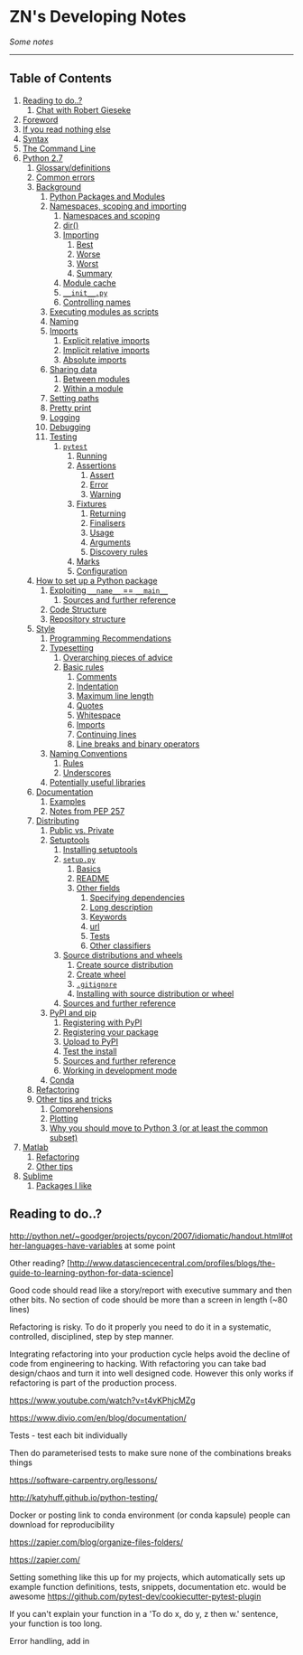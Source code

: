 # ZN's Developing Notes

*Some notes*

----

## Table of Contents

1. [Reading to do..?](#reading-to-do)
    1. [Chat with Robert Gieseke](#chat-with-robert-gieseke)
1. [Foreword](#foreword)
1. [If you read nothing else](#if-you-read-nothing-else)
1. [Syntax](#syntax)
1. [The Command Line](#the-command-line)
1. [Python 2.7](#python-27)
    1. [Glossary/definitions](#glossary/definitions)
    1. [Common errors](#common-errors)
    1. [Background](#background)
        1. [Python Packages and Modules](#python-packages-and-modules)
        1. [Namespaces, scoping and importing](#namespaces,-scoping-and-importing)
            1. [Namespaces and scoping](#namespaces-and-scoping)
            1. [dir()](#dir)
            1. [Importing](#importing)
                1. [Best](#best)
                1. [Worse](#worse)
                1. [Worst](#worst)
                1. [Summary](#summary)
            1. [Module cache](#module-cache)
            1. [`__init__.py`](#__init__py)
            1. [Controlling names](#controlling-names)
        1. [Executing modules as scripts](#executing-modules-as-scripts)
        1. [Naming](#naming)
        1. [Imports](#imports)
            1. [Explicit relative imports](#explicit-relative-imports)
            1. [Implicit relative imports](#implicit-relative-imports)
            1. [Absolute imports](#absolute-imports)
        1. [Sharing data](#sharing-data)
            1. [Between modules](#between-modules)
            1. [Within a module](#within-a-module)
        1. [Setting paths](#setting-paths)
        1. [Pretty print](#pretty-print)
        1. [Logging](#logging)
        1. [Debugging](#debugging)
        1. [Testing](#testing)
            1. [`pytest`](#pytest)
                1. [Running](#running)
                1. [Assertions](#assertions)
                    1. [Assert](#assert)
                    1. [Error](#error)
                    1. [Warning](#warning)
                1. [Fixtures](#fixtures)
                    1. [Returning](#returning)
                    1. [Finalisers](#finalisers)
                    1. [Usage](#usage)
                    1. [Arguments](#arguments)
                    1. [Discovery rules](#discovery-rules)
                1. [Marks](#marks)
                1. [Configuration](#configuration)
    1. [How to set up a Python package](#how-to-set-up-a-python-package)
        1. [Exploiting `__name__` == `__main__`](#exploiting-__name__-__main__)
            1. [Sources and further reference](#sources-and-further-reference)
        1. [Code Structure](#code-structure)
        1. [Repository structure](#repository-structure)
    1. [Style](#style)
        1. [Programming Recommendations](#programming-recommendations)
        1. [Typesetting](#typesetting)
            1. [Overarching pieces of advice](#overarching-pieces-of-advice)
            1. [Basic rules](#basic-rules)
                1. [Comments](#comments)
                1. [Indentation](#indentation)
                1. [Maximum line length](#maximum-line-length)
                1. [Quotes](#quotes)
                1. [Whitespace](#whitespace)
                1. [Imports](#imports_1)
                1. [Continuing lines](#continuing-lines)
                1. [Line breaks and binary operators](#line-breaks-and-binary-operators)
        1. [Naming Conventions](#naming-conventions)
            1. [Rules](#rules)
            1. [Underscores](#underscores)
        1. [Potentially useful libraries](#potentially-useful-libraries)
    1. [Documentation](#documentation)
        1. [Examples](#examples)
        1. [Notes from PEP 257](#notes-from-pep-257)
    1. [Distributing](#distributing)
        1. [Public vs. Private](#public-vs-private)
        1. [Setuptools](#setuptools)
            1. [Installing setuptools](#installing-setuptools)
            1. [`setup.py`](#setuppy)
                1. [Basics](#basics)
                1. [README](#readme)
                1. [Other fields](#other-fields)
                    1. [Specifying dependencies](#specifying-dependencies)
                    1. [Long description](#long-description)
                    1. [Keywords](#keywords)
                    1. [url](#url)
                    1. [Tests](#tests)
                    1. [Other classifiers](#other-classifiers)
            1. [Source distributions and wheels](#source-distributions-and-wheels)
                1. [Create source distribution](#create-source-distribution)
                1. [Create wheel](#create-wheel)
                1. [`.gitignore`](#gitignore)
                1. [Installing with source distribution or wheel](#installing-with-source-distribution-or-wheel)
            1. [Sources and further reference](#sources-and-further-reference_1)
        1. [PyPI and pip](#pypi-and-pip)
            1. [Registering with PyPI](#registering-with-pypi)
            1. [Registering your package](#registering-your-package)
            1. [Upload to PyPI](#upload-to-pypi)
            1. [Test the install](#test-the-install)
            1. [Sources and further reference](#sources-and-further-reference_2)
            1. [Working in development mode](#working-in-development-mode)
        1. [Conda](#conda)
    1. [Refactoring](#refactoring)
    1. [Other tips and tricks](#other-tips-and-tricks)
        1. [Comprehensions](#comprehensions)
        1. [Plotting](#plotting)
        1. [Why you should move to Python 3 (or at least the common subset)](#why-you-should-move-to-python-3-or-at-least-the-common-subset)
1. [Matlab](#matlab)
    1. [Refactoring](#refactoring_1)
    1. [Other tips](#other-tips)
1. [Sublime](#sublime)
    1. [Packages I like](#packages-i-like)

<!-- End of table of contents -->

## Reading to do..?

http://python.net/~goodger/projects/pycon/2007/idiomatic/handout.html#other-languages-have-variables at some point 

Other reading? [http://www.datasciencecentral.com/profiles/blogs/the-guide-to-learning-python-for-data-science]

Good code should read like a story/report with executive summary and then other bits. No section of code should be more than a screen in length (~80 lines)

Refactoring is risky. To do it properly you need to do it in a systematic, controlled, disciplined, step by step manner.

Integrating refactoring into your production cycle helps avoid the decline of code from engineering to hacking. With refactoring you can take bad design/chaos and turn it into well designed code. However this only works if refactoring is part of the production process.

https://www.youtube.com/watch?v=t4vKPhjcMZg

https://www.divio.com/en/blog/documentation/

Tests - test each bit individually

Then do parameterised tests to make sure none of the combinations breaks things

https://software-carpentry.org/lessons/

http://katyhuff.github.io/python-testing/

Docker or posting link to conda environment (or conda kapsule) people can download for reproducibility

https://zapier.com/blog/organize-files-folders/

https://zapier.com/

Setting something like this up for my projects, which automatically sets up example function definitions, tests, snippets, documentation etc. would be awesome https://github.com/pytest-dev/cookiecutter-pytest-plugin

If you can't explain your function in a 'To do x, do y, z then w.' sentence, your function is too long.

Error handling, add in